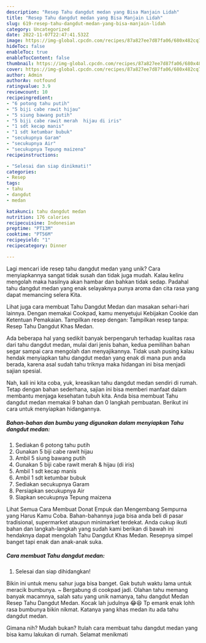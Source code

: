 ```yaml
---
description: "Resep Tahu dangdut medan yang Bisa Manjain Lidah"
title: "Resep Tahu dangdut medan yang Bisa Manjain Lidah"
slug: 619-resep-tahu-dangdut-medan-yang-bisa-manjain-lidah
category: Uncategorized
date: 2022-11-07T22:47:41.532Z
image: https://img-global.cpcdn.com/recipes/87a827ee7d87fa06/680x482cq70/tahu-dangdut-medan-foto-resep-utama.jpg
hideToc: false
enableToc: true
enableTocContent: false
thumbnail: https://img-global.cpcdn.com/recipes/87a827ee7d87fa06/680x482cq70/tahu-dangdut-medan-foto-resep-utama.jpg
cover: https://img-global.cpcdn.com/recipes/87a827ee7d87fa06/680x482cq70/tahu-dangdut-medan-foto-resep-utama.jpg
author: Admin
authorAv: notfound
ratingvalue: 3.9
reviewcount: 10
recipeingredient:
- "6 potong tahu putih"
- "5 biji cabe rawit hijau"
- "5 siung bawang putih"
- "5 biji cabe rawit merah  hijau di iris"
- "1 sdt kecap manis"
- "1 sdt ketumbar bubuk"
- "secukupnya Garam"
- "secukupnya Air"
- "secukupnya Tepung maizena"
recipeinstructions:

- "Selesai dan siap dinikmati!"
categories:
- Resep
tags:
- tahu
- dangdut
- medan

katakunci: tahu dangdut medan 
nutrition: 176 calories
recipecuisine: Indonesian
preptime: "PT13M"
cooktime: "PT56M"
recipeyield: "1"
recipecategory: Dinner

---
```





Lagi mencari ide resep tahu dangdut medan yang unik? Cara menyiapkannya sangat tidak susah dan tidak juga mudah. Kalau keliru mengolah maka hasilnya akan hambar dan bahkan tidak sedap. Padahal tahu dangdut medan yang enak selayaknya punya aroma dan cita rasa yang dapat memancing selera Kita.





Lihat juga cara membuat Tahu Dangdut Medan dan masakan sehari-hari lainnya. Dengan memakai Cookpad, kamu menyetujui Kebijakan Cookie dan Ketentuan Pemakaian. Tampilkan resep dengan: Tampilkan resep tanpa: Resep Tahu Dangdut Khas Medan.

Ada beberapa hal yang sedikit banyak berpengaruh terhadap kualitas rasa dari tahu dangdut medan, mulai dari jenis bahan, kedua pemilihan bahan segar sampai cara mengolah dan menyajikannya. Tidak usah pusing kalau hendak menyiapkan tahu dangdut medan yang enak di mana pun anda berada, karena asal sudah tahu triknya maka hidangan ini bisa menjadi sajian spesial.






Nah, kali ini kita coba, yuk, kreasikan tahu dangdut medan sendiri di rumah. Tetap dengan bahan sederhana, sajian ini bisa memberi manfaat dalam membantu menjaga kesehatan tubuh kita. Anda bisa membuat Tahu dangdut medan memakai 9 bahan dan 0 langkah pembuatan. Berikut ini cara untuk menyiapkan hidangannya.

<!--inarticleads1-->

##### Bahan-bahan dan bumbu yang digunakan dalam menyiapkan Tahu dangdut medan:

1. Sediakan 6 potong tahu putih
1. Gunakan 5 biji cabe rawit hijau
1. Ambil 5 siung bawang putih
1. Gunakan 5 biji cabe rawit merah &amp; hijau (di iris)
1. Ambil 1 sdt kecap manis
1. Ambil 1 sdt ketumbar bubuk
1. Sediakan secukupnya Garam
1. Persiapkan secukupnya Air
1. Siapkan secukupnya Tepung maizena


Lihat Semua Cara Membuat Donat Empuk dan Mengembang Sempurna yang Harus Kamu Coba. Bahan-bahannya juga bisa anda beli di pasar tradisional, supermarket ataupun minimarket terdekat. Anda cukup ikuti bahan dan langkah-langkah yang sudah kami berikan di bawah ini hendaknya dapat mengolah Tahu Dangdut Khas Medan. Resepnya simpel banget tapi enak dan anak-anak suka. 

<!--inarticleads2-->

##### Cara membuat Tahu dangdut medan:


1. Selesai dan siap dihidangkan!

Bikin ini untuk menu sahur juga bisa banget. Gak butuh waktu lama untuk meracik bumbunya. ~ Bergabung di cookpad jadi. Olahan tahu memang banyak macamnya, salah satu yang unik namanya, tahu dangdut Medan Resep Tahu Dangdut Medan. Kocak lah judulnya 😂😆 Tp emank enak lohh rasa bumbunya bikin nikmat. Katanya yang khas medan itu ada tahu dangdut medan. 

Gimana nih? Mudah bukan? Itulah cara membuat tahu dangdut medan yang bisa kamu lakukan di rumah. Selamat menikmati
